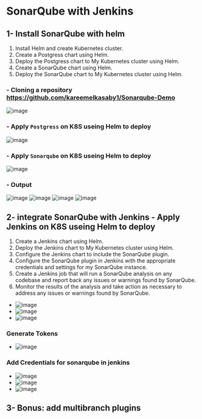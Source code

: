 # SonarQube with Jenkins
## 1- Install SonarQube with helm
  1. Install Helm and create Kubernetes cluster.
  2. Create a Postgress chart using Helm.
  3. Deploy the Postgress chart to My Kubernetes cluster using Helm.
  4. Create a SonarQube chart using Helm.
  5. Deploy the SonarQube chart to My Kubernetes cluster using Helm.

### - Cloning a repository https://github.com/kareemelkasaby1/Sonarqube-Demo
![image](https://user-images.githubusercontent.com/28235504/217260156-b0053835-6f13-4029-8817-4a4ed4753bf4.png)
### - Apply `Postgress` on K8S  useing Helm to deploy
![image](https://user-images.githubusercontent.com/28235504/217274487-c8e70ce7-287d-43fd-8342-0d838519a0ce.png)
### - Apply `Sonarqube` on K8S useing Helm to deploy
![image](https://user-images.githubusercontent.com/28235504/217274336-65d9429a-753b-4984-bb72-184c7875e838.png)
### - Output
![image](https://user-images.githubusercontent.com/28235504/217549045-4d03c56c-e641-4601-9be2-ae12cbe0761c.png)
![image](https://user-images.githubusercontent.com/28235504/217549236-a403e058-f58d-4875-902c-884c3f0f6e31.png)
![image](https://user-images.githubusercontent.com/28235504/217549447-dfb502a3-74f4-47ce-85fb-5821c17a71b2.png)
![image](https://user-images.githubusercontent.com/28235504/217549563-80de1bc6-490a-4273-b5ac-be164014264f.png)


## 2- integrate SonarQube with Jenkins - Apply Jenkins on K8S useing Helm to deploy
  1. Create a Jenkins chart using Helm.
  2. Deploy the Jenkins chart to My Kubernetes cluster using Helm.
  3. Configure the Jenkins chart to include the SonarQube plugin.
  4. Configure the SonarQube plugin in Jenkins with the appropriate credentials and settings for my SonarQube instance.
  5. Create a Jenkins job that will run a SonarQube analysis on any codebase and report back any issues or warnings found by SonarQube.
  6. Monitor the results of the analysis and take action as necessary to address any issues or warnings found by SonarQube.

- ![image](https://user-images.githubusercontent.com/28235504/217549891-c45b0945-db3f-434d-a88a-1790083d61e0.png)
- ![image](https://user-images.githubusercontent.com/28235504/217550017-d57ffd16-703a-4e0b-8969-2e90b0a51b44.png)
- ![image](https://user-images.githubusercontent.com/28235504/217564649-4f648136-742b-4727-ba28-97f71b837dee.png)
### Generate Tokens 
- ![image](https://user-images.githubusercontent.com/28235504/217664071-66f7a7b4-5ad4-4b5f-ab9e-b97ea44c41dc.png)
### Add Credentials for sonarqube in jenkins
- ![image](https://user-images.githubusercontent.com/28235504/217551126-e2c2d3d1-7130-424c-99b9-b92693b0e4e5.png)
- ![image](https://user-images.githubusercontent.com/28235504/217551534-942168fe-2b62-4a16-b7e6-aaa2f5a95119.png)
- ![image](https://user-images.githubusercontent.com/28235504/217551870-5440b6f7-ae7b-4e21-bbca-95f2812c485f.png)


## 3- Bonus: add multibranch plugins 
